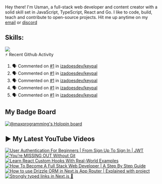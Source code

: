 
Hey there! I'm Usman, a full-stack web developer and content creator with a solid skill set in JavaScript, TypeScript, React and Go. I like to code, build, teach and contribute to open-source projects. Hit me up anytime on my [email](mailto:contact@usmans.me) or [discord](https://discord.com/users/691360911440609290)

<!--<p align="center">
<a href="https://twitter.com/maxprogramming1" target="blank"><img align="center" src="https://cdn.jsdelivr.net/npm/simple-icons@3.0.1/icons/twitter.svg" alt="maxprogramming1" height="30" width="30" /></a>
<a href="https://stackoverflow.com/users/11727541" target="blank"><img align="center" src="https://cdn.jsdelivr.net/npm/simple-icons@3.0.1/icons/stackoverflow.svg" alt="11727541" height="30" width="30" /></a>
<a href="https://codesandbox.com/max-programming" target="blank"><img align="center" src="https://cdn.jsdelivr.net/npm/simple-icons@3.0.1/icons/codesandbox.svg" alt="max-programming" height="30" width="30" /></a>
<a href="https://fb.com/usman.sabuwala.7" target="blank"><img align="center" src="https://cdn.jsdelivr.net/npm/simple-icons@3.0.1/icons/facebook.svg" alt="usman sabuwala" height="30" width="30" /></a>
<a href="https://instagram.com/usmansabuwala7" target="blank"><img align="center" src="https://cdn.jsdelivr.net/npm/simple-icons@3.0.1/icons/instagram.svg" alt="usmansabuwala7" height="30" width="30" /></a>
<a href="https://www.youtube.com/c/max programming" target="blank"><img align="center" src="https://cdn.jsdelivr.net/npm/simple-icons@3.0.1/icons/youtube.svg" alt="max programming" height="30" width="30" /></a>
</p>-->
<!-- <p align="left"><img src="https://devicons.github.io/devicon/devicon.git/icons/bootstrap/bootstrap-plain.svg" alt="bootstrap" width="40" height="40"/> <img src="https://devicons.github.io/devicon/devicon.git/icons/css3/css3-original-wordmark.svg" alt="css3" width="40" height="40"/> <img src="https://devicons.github.io/devicon/devicon.git/icons/electron/electron-original.svg" alt="electron" width="40" height="40"/> <img src="https://devicons.github.io/devicon/devicon.git/icons/html5/html5-original-wordmark.svg" alt="html5" width="40" height="40"/> <img src="https://devicons.github.io/devicon/devicon.git/icons/javascript/javascript-original.svg" alt="javascript" width="40" height="40"/> <img src="https://devicons.github.io/devicon/devicon.git/icons/linux/linux-original.svg" alt="linux" width="40" height="40"/> <img src="https://devicons.github.io/devicon/devicon.git/icons/python/python-original.svg" alt="python" width="40" height="40"/> <img src="https://devicons.github.io/devicon/devicon.git/icons/react/react-original-wordmark.svg" alt="react" width="40" height="40"/> <img src="https://devicons.github.io/devicon/devicon.git/icons/vuejs/vuejs-original-wordmark.svg" alt="vuejs" width="40" height="40"/></p> -->

## Skills:

  <a href="https://skillicons.dev">
    <img src="https://skillicons.dev/icons?i=js,ts,nextjs,react,vite,nodejs,prisma,vscode,py,git,github,githubactions,astro,css,tailwind,express,fastapi,firebase,mongodb,supabase,dart,flutter,netlify,vercel" />
  </a>


  <summary>⚡ Recent Github Activity</summary>

<!--START_SECTION:activity-->
1. 🗣 Commented on [#1](https://github.com/izadoesdev/keypal/pull/1#issuecomment-3446529259) in [izadoesdev/keypal](https://github.com/izadoesdev/keypal)
2. 🗣 Commented on [#1](https://github.com/izadoesdev/keypal/pull/1#issuecomment-3446454883) in [izadoesdev/keypal](https://github.com/izadoesdev/keypal)
3. 🗣 Commented on [#1](https://github.com/izadoesdev/keypal/pull/1#issuecomment-3446446876) in [izadoesdev/keypal](https://github.com/izadoesdev/keypal)
4. 🗣 Commented on [#1](https://github.com/izadoesdev/keypal/pull/1#issuecomment-3446398081) in [izadoesdev/keypal](https://github.com/izadoesdev/keypal)
5. 🗣 Commented on [#1](https://github.com/izadoesdev/keypal/pull/1#issuecomment-3446276754) in [izadoesdev/keypal](https://github.com/izadoesdev/keypal)
<!--END_SECTION:activity-->


## My Badge Board

[![@maxprogramming's Holopin board](https://holopin.me/maxprogramming)](https://holopin.io/@maxprogramming)

## ▶ My Latest YouTube Videos
<!-- BEGIN YOUTUBE-CARDS -->
[![User Authentication For Beginners | From Sign Up To Sign In | JWT](https://ytcards.demolab.com/?id=1P8f0AnKFYI&title=User+Authentication+For+Beginners+%7C+From+Sign+Up+To+Sign+In+%7C+JWT&lang=en&timestamp=1748894409&background_color=%230d1117&title_color=%23ffffff&stats_color=%23dedede&max_title_lines=1&width=250&border_radius=5 "User Authentication For Beginners | From Sign Up To Sign In | JWT")](https://www.youtube.com/watch?v=1P8f0AnKFYI)
[![You’re MISSING OUT Without Git](https://ytcards.demolab.com/?id=jn0Lw39VY1Y&title=You%E2%80%99re+MISSING+OUT+Without+Git&lang=en&timestamp=1747924908&background_color=%230d1117&title_color=%23ffffff&stats_color=%23dedede&max_title_lines=1&width=250&border_radius=5 "You’re MISSING OUT Without Git")](https://www.youtube.com/watch?v=jn0Lw39VY1Y)
[![Learn React Custom Hooks With Real-World Examples](https://ytcards.demolab.com/?id=BMHmyP3-rAk&title=Learn+React+Custom+Hooks+With+Real-World+Examples&lang=en&timestamp=1731741757&background_color=%230d1117&title_color=%23ffffff&stats_color=%23dedede&max_title_lines=1&width=250&border_radius=5 "Learn React Custom Hooks With Real-World Examples")](https://www.youtube.com/watch?v=BMHmyP3-rAk)
[![How To Become A Full Stack Web Developer | A Step By Step Guide](https://ytcards.demolab.com/?id=hpB2NjVf2Eo&title=How+To+Become+A+Full+Stack+Web+Developer+%7C+A+Step+By+Step+Guide&lang=en&timestamp=1727628626&background_color=%230d1117&title_color=%23ffffff&stats_color=%23dedede&max_title_lines=1&width=250&border_radius=5 "How To Become A Full Stack Web Developer | A Step By Step Guide")](https://www.youtube.com/watch?v=hpB2NjVf2Eo)
[![How to use Drizzle ORM in Next.js App Router | Explained with project](https://ytcards.demolab.com/?id=SxuPB-04Tdw&title=How+to+use+Drizzle+ORM+in+Next.js+App+Router+%7C+Explained+with+project&lang=en&timestamp=1723573055&background_color=%230d1117&title_color=%23ffffff&stats_color=%23dedede&max_title_lines=1&width=250&border_radius=5 "How to use Drizzle ORM in Next.js App Router | Explained with project")](https://www.youtube.com/watch?v=SxuPB-04Tdw)
[![Strongly typed links in Next.js 💪](https://ytcards.demolab.com/?id=nCGM2hG3GBw&title=Strongly+typed+links+in+Next.js+%F0%9F%92%AA&lang=en&timestamp=1723533702&background_color=%230d1117&title_color=%23ffffff&stats_color=%23dedede&max_title_lines=1&width=250&border_radius=5 "Strongly typed links in Next.js 💪")](https://www.youtube.com/shorts/nCGM2hG3GBw)
<!-- END YOUTUBE-CARDS -->
